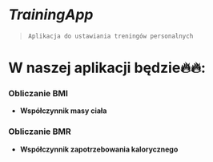  # ***TrainingApp***
> `Aplikacja do ustawiania treningów personalnych`


# W naszej aplikacji będzie🔥🔥:
### Obliczanie BMI
- **Współczynnik masy ciała**
### Obliczanie BMR
- **Współczynnik zapotrzebowania kalorycznego**

